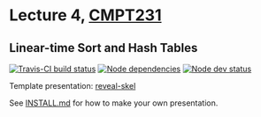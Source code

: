 # Lecture 4, [CMPT231](https://cmpt231-16fa.github.io/)
## Linear-time Sort and Hash Tables

[![Travis-CI build status](https://travis-ci.org/cmpt231-16fa/lec4.svg)](https://travis-ci.org/cmpt231-16fa/lec4)
[![Node dependencies](https://david-dm.org/cmpt231-16fa/lec4.svg)](https://david-dm.org/cmpt231-16fa/lec4)
[![Node dev status](https://david-dm.org/cmpt231-16fa/lec4/dev-status.svg)](https://david-dm.org/cmpt231-16fa/lec4#info=devDependencies)

Template presentation: [reveal-skel](https://github.com/sermons/reveal-skel)

See [INSTALL.md](INSTALL.md)
for how to make your own presentation.
